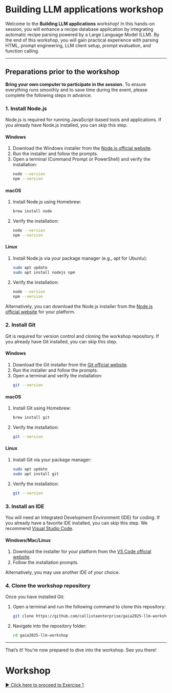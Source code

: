 # Building LLM applications workshop

Welcome to the **Building LLM applications** workshop! In this hands-on session, you will enhance a recipe database application by integrating automatic recipe parsing powered by a Large Language Model (LLM). By the end of this workshop, you will gain practical experience with parsing HTML, prompt engineering, LLM client setup, prompt evaluation, and function calling.

---

## Preparations prior to the workshop


**Bring your own computer to participate in the session.** To ensure everything runs smoothly and to save time during the event, please complete the following steps in advance. 

### 1. Install Node.js
Node.js is required for running JavaScript-based tools and applications. If you already have Node.js installed, you can skip this step.

#### Windows
1. Download the Windows installer from the [Node.js official website](https://nodejs.org/).
2. Run the installer and follow the prompts.
3. Open a terminal (Command Prompt or PowerShell) and verify the installation:
   ```bash
   node --version
   npm --version
   ```

#### macOS
1. Install Node.js using Homebrew:
   ```bash
   brew install node
   ```
2. Verify the installation:
   ```bash
   node --version
   npm --version
   ```

#### Linux
1. Install Node.js via your package manager (e.g., apt for Ubuntu):
   ```bash
   sudo apt update
   sudo apt install nodejs npm
   ```
2. Verify the installation:
   ```bash
   node --version
   npm --version
   ```

Alternatively, you can download the Node.js installer from the [Node.js official website](https://nodejs.org/) for your platform.

### 2. Install Git
Git is required for version control and cloning the workshop repository. If you already have Git installed, you can skip this step.

#### Windows
1. Download the Git installer from the [Git official website](https://git-scm.com/).
2. Run the installer and follow the prompts.
3. Open a terminal and verify the installation:
   ```bash
   git --version
   ```

#### macOS
1. Install Git using Homebrew:
   ```bash
   brew install git
   ```
2. Verify the installation:
   ```bash
   git --version
   ```

#### Linux
1. Install Git via your package manager:
   ```bash
   sudo apt update
   sudo apt install git
   ```
2. Verify the installation:
   ```bash
   git --version
   ```

### 3. Install an IDE
You will need an Integrated Development Environment (IDE) for coding. If you already have a favorite IDE installed, you can skip this step. We recommend [Visual Studio Code](https://code.visualstudio.com/).

#### Windows/Mac/Linux
1. Download the installer for your platform from the [VS Code official website](https://code.visualstudio.com/).
2. Follow the installation prompts.

Alternatively, you may use another IDE of your choice.

### 4. Clone the workshop repository
Once you have installed Git:

1. Open a terminal and run the following command to clone this repository:
   ```bash
   git clone https://github.com/callistaenterprise/gaia2025-llm-workshop.git
   ```
2. Navigate into the repository folder:
   ```bash
   cd gaia2025-llm-workshop
   ```

---

That’s it! You’re now prepared to dive into the workshop. See you there!

# Workshop

[&#x25B6; Click here to proceed to Exercise 1](./instructions/exercise-1.md)
